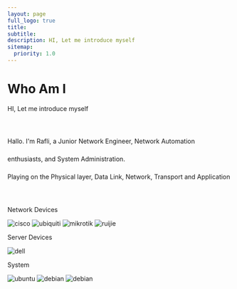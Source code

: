 ```yaml
---
layout: page
full_logo: true
title: 
subtitle: 
description: HI, Let me introduce myself
sitemap:
  priority: 1.0
---
```

<h1 style="padding-top: 0px;" >
    <div class="page-title__text">Who Am I</div>
</h1>
<p class="describe-text">HI, Let me introduce myself</p>
<br>

<p style="line-height:40px;">
Hallo. I'm Rafli, a Junior Network Engineer, Network Automation enthusiasts, and System Administration. <br>
Playing on the Physical layer, Data Link, Network, Transport and Application
</p>

<br>
<p class="describe-text">Network Devices</p>
<p>
    <img src="https://img.shields.io/badge/-CISCO-informational?logo=cisco&logoColor=white&style=for-the-badge" style="width: auto;" alt="cisco" />
    <img src="https://img.shields.io/badge/-UBIQUITI-00c3ff?logo=ubiquiti&logoColor=white&style=for-the-badge" style="width: auto;" alt="ubiquiti" />
    <img src="https://img.shields.io/badge/-MIKROTIK-lightgrey?logo=mikrotik&logoColor=white&style=for-the-badge" style="width: auto;" alt="mikrotik" />
    <img src="https://img.shields.io/badge/-RUIJIE-red?logo=ruijie&logoColor=white&style=for-the-badge" style="width: auto;" alt="ruijie" />
</p>
<p class="describe-text">Server Devices</p>
<p>
    <img src="https://img.shields.io/badge/-DELL-black?logo=dell&logoColor=white&style=for-the-badge" style="width: auto;" alt="dell" />
</p>
<p class="describe-text">System</p>
<p>
    <img src="https://img.shields.io/badge/-UBUNTU-orange?logo=ubuntu&logoColor=white&style=for-the-badge" style="width: auto;" alt="ubuntu" />
    <img src="https://img.shields.io/badge/-DEBIAN-767778?logo=ubuntu&logoColor=white&style=for-the-badge" style="width: auto;" alt="debian" />
    <img src="https://img.shields.io/badge/-CENTOS-blue?logo=centos&logoColor=white&style=for-the-badge" style="width: auto;" alt="debian" />
</p>

<br>
<br>
<br>
<br>
<br>
<br>
<br>
